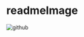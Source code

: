 # readmeImage

![github](https://github.com/j-sabile/readmeImage/assets/96747804/8e6a4d13-371a-4c77-96c9-ef61fee27fec)
